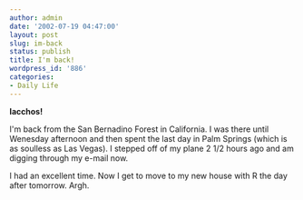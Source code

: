 ```yaml
---
author: admin
date: '2002-07-19 04:47:00'
layout: post
slug: im-back
status: publish
title: I'm back!
wordpress_id: '886'
categories:
- Daily Life
---
```

<strong>Iacchos!</strong>

I'm back from the San Bernadino Forest in California. I was there until Wenesday afternoon and then spent the last day in Palm Springs (which is as soulless as Las Vegas). I stepped off of my plane 2 1/2 hours ago and am digging through my e-mail now.

I had an excellent time. Now I get to move to my new house with R the day after tomorrow. Argh.
